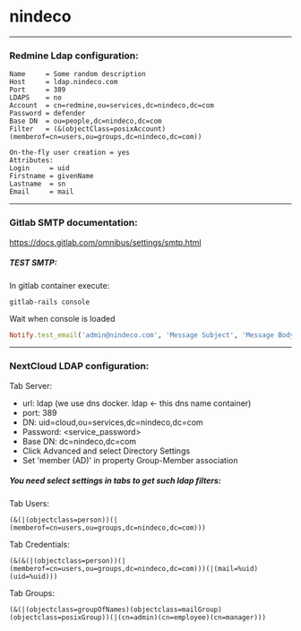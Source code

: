 # nindeco
---
### Redmine Ldap configuration:

    Name     = Some random description
    Host     = ldap.nindeco.com
    Port     = 389
    LDAPS    = no
    Account  = cn=redmine,ou=services,dc=nindeco,dc=com
    Password = defender
    Base DN  = ou=people,dc=nindeco,dc=com  
    Filter   = (&(objectClass=posixAccount)(memberof=cn=users,ou=groups,dc=nindeco,dc=com))

    On-the-fly user creation = yes
    Attributes:
    Login     = uid
    Firstname = givenName
    Lastname  = sn
    Email     = mail

---
### Gitlab SMTP documentation: 
https://docs.gitlab.com/omnibus/settings/smtp.html

##### TEST SMTP:  
In gitlab container execute:
```shell
gitlab-rails console
```
Wait when console is loaded
```rb
Notify.test_email('admin@nindeco.com', 'Message Subject', 'Message Body').deliver_now
```

---
### NextCloud LDAP configuration:
Tab Server:  
- url: ldap (we use dns docker. ldap <- this dns name container)   
- port: 389  
- DN: uid=cloud,ou=services,dc=nindeco,dc=com  
- Password: \<service_password\>  
- Base DN: dc=nindeco,dc=com
- Click Advanced and select Directory Settings
- Set 'member (AD)' in property Group-Member association

##### You need select settings in tabs to get such ldap filters:

Tab Users:
```ldif
(&(|(objectclass=person))(|(memberof=cn=users,ou=groups,dc=nindeco,dc=com)))
```
Tab Credentials:
```ldif
(&(&(|(objectclass=person))(|(memberof=cn=users,ou=groups,dc=nindeco,dc=com)))(|(mail=%uid)(uid=%uid)))
```
Tab Groups:
```ldif
(&(|(objectclass=groupOfNames)(objectclass=mailGroup)(objectclass=posixGroup))(|(cn=admin)(cn=employee)(cn=manager)))
```